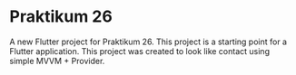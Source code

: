 # Praktikum 26

A new Flutter project for Praktikum 26. This project is a starting point for a Flutter application. This project was created to look like contact using simple MVVM + Provider.


